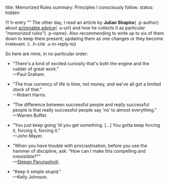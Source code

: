title: Memorized Rules
summary: Principles I consciously follow.
status: hidden

!!! h-entry ""
    The other day, I read an article by __Julian Shapiro__{ .p-author} about
    [actionable advice](https://www.julian.com/blog/memorized-rules){ .u-url} and
    how he collects it as particular _"memorized rules"_{ .p-name}. Also recommending
    to write up to six of them down to keep them present; updating them as
    one changes or they become irrelevant.
    {: .h-cite .u-in-reply-to}

So here are mine, in no particular order:

- "There's a kind of excited curiosity that's both the engine and the rudder of great work."  
 —Paul Graham.

- "The true currency of life is time, not money, and we've all got a limited stock of that."  
 —Robert Harris.

- “The difference between successful people and really successful people is that really successful people say ‘no’ to almost everything."  
 —Warren Buffet.

- "You just keep going 'til you get something. [...] You gotta keep forcing it, forcing it, forcing it."  
 —John Mayer.

- "When you have trouble with procrastination, before you use the hammer of discipline, ask: “How can I make this compelling and irresistible?”"  
 —[Stepan Parunashvili](https://stopa.io/).

- "Keep it simple stupid."  
 —Kelly Johnson.
